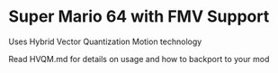 # Super Mario 64 with FMV Support

Uses Hybrid Vector Quantization Motion technology

Read HVQM.md for details on usage and how to backport to your mod
